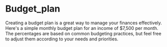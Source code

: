 # Budget_plan
Creating a budget plan is a great way to manage your finances effectively. Here's a simple monthly budget plan for an income of $7,500 per month. The percentages are based on common budgeting practices, but feel free to adjust them according to your needs and priorities.
